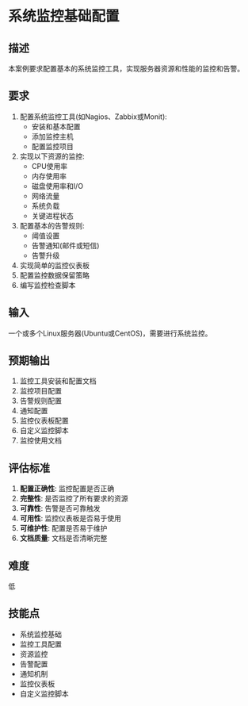 # 系统监控基础配置

## 描述

本案例要求配置基本的系统监控工具，实现服务器资源和性能的监控和告警。

## 要求

1. 配置系统监控工具(如Nagios、Zabbix或Monit):
   - 安装和基本配置
   - 添加监控主机
   - 配置监控项目
2. 实现以下资源的监控:
   - CPU使用率
   - 内存使用率
   - 磁盘使用率和I/O
   - 网络流量
   - 系统负载
   - 关键进程状态
3. 配置基本的告警规则:
   - 阈值设置
   - 告警通知(邮件或短信)
   - 告警升级
4. 实现简单的监控仪表板
5. 配置监控数据保留策略
6. 编写监控检查脚本

## 输入

一个或多个Linux服务器(Ubuntu或CentOS)，需要进行系统监控。

## 预期输出

1. 监控工具安装和配置文档
2. 监控项目配置
3. 告警规则配置
4. 通知配置
5. 监控仪表板配置
6. 自定义监控脚本
7. 监控使用文档

## 评估标准

1. **配置正确性**: 监控配置是否正确
2. **完整性**: 是否监控了所有要求的资源
3. **可靠性**: 告警是否可靠触发
4. **可用性**: 监控仪表板是否易于使用
5. **可维护性**: 配置是否易于维护
6. **文档质量**: 文档是否清晰完整

## 难度

低

## 技能点

- 系统监控基础
- 监控工具配置
- 资源监控
- 告警配置
- 通知机制
- 监控仪表板
- 自定义监控脚本